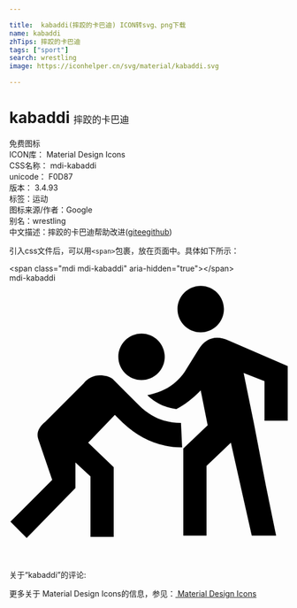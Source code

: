 ```yaml
---

title:  kabaddi(摔跤的卡巴迪) ICON转svg、png下载
name: kabaddi
zhTips: 摔跤的卡巴迪
tags: ["sport"]
search: wrestling
image: https://iconhelper.cn/svg/material/kabaddi.svg

---
```


# kabaddi  <small style="font-size: 60%;font-weight: 100">摔跤的卡巴迪</small>


<div class="detail-page">
<p>
<span><span class="badge-success badge">免费图标</span> </span>
<br/>
<span>
ICON库：
<span class="badge-secondary badge">Material Design Icons</span> 
</span>
<br/>
<span>
CSS名称：
<span class="badge-secondary badge">mdi-kabaddi</span> 
</span>
<br/>
<span>
unicode：
<span class="badge-secondary badge">F0D87</span> 
<copy-btn content='F0D87' btn-title=""></copy-btn>
<copy-btn :content='String.fromCodePoint(parseInt("F0D87", 16))' btn-title="复制U"></copy-btn>
</span>
<br/>
<span>
版本：
<span class="badge-secondary badge">3.4.93</span> 
</span><br/><span>标签：<span class="badge-light badge"><router-link to="/tags/sport.html">运动</router-link></span></span>
<br/>
<span>图标来源/作者：<span class="badge-light badge">Google</span></span> 
<br/>
<span>别名：<span class="badge-light badge">wrestling</span></span><br/><span class="zh-detail">中文描述：<span class="badge-primary badge">摔跤的卡巴迪</span><span class="help-link"><span>帮助改进</span>(<a href="https://gitee.com/liuwave/icon-helper/edit/master/json/material/kabaddi.json" target="_blank" rel="noopener noreferrer">gitee</a><a href="https://github.com/liuwave/icon-helper/edit/master/json/material/kabaddi.json" target="_blank" rel="noopener noreferrer">github</a></span>)</span><br/>
</p>
</div>
<div class="alert alert-dark">
  <i class="mdi mdi-kabaddi mdi-48px"></i>
  <i class="mdi mdi-kabaddi mdi-36px"></i>
  <i class="mdi mdi-kabaddi mdi-24px"></i>
  <i class="mdi mdi-kabaddi mdi-18px"></i>
</div>
<div>
  <p>引入css文件后，可以用<code>&lt;span&gt;</code>包裹，放在页面中。具体如下所示：    
  </p>
  <div class="alert alert-primary" style="font-size: 14px">
    &lt;span class="mdi mdi-kabaddi" aria-hidden="true"&gt;&lt;/span&gt;
    <copy-btn content='<span class="mdi mdi-kabaddi" aria-hidden="true"></span>'></copy-btn>
  </div>
  <div class="alert alert-secondary">
    <i class="mdi mdi-kabaddi"
    style="font-size: 24px"
    aria-hidden="true"></i> mdi-kabaddi
    <copy-btn content="mdi-kabaddi" btn-title="复制图标名称"></copy-btn>
  </div>
</div>
<div id="svg" class="svg-wrap">
<svg xmlns="http://www.w3.org/2000/svg" viewBox="0 0 24 24"><path d="M11.2 10.6C12.2 11.6 13.4 12.1 14.8 12.1L14.9 14.2C13 14.2 11.3 13.5 9.8 12.1L9.1 11.4L6.8 13.8L9 15.9V21.9H7V16.7L5.7 15.5V17.7L1.5 22L.1 20.6L3.7 17L2.5 13.5C2.3 12.9 2.6 12.4 3.1 12L6.4 8.7C6.8 8.2 7.3 8 7.8 8C8.3 8 8.6 8.1 8.9 8.3L11.2 10.6M24 11.9H22V8.5L20.2 7.8L21.1 12.2L22.1 17.4L23 21.8H20.9L19.1 13.8L17 15.8V21.8H15V14.3L17.1 12.3L16.5 9.3C15.9 9.9 15.2 10.5 14.4 10.9C13.5 10.8 12.6 10.4 11.9 9.7C13.5 9.4 14.6 8.6 15.3 7.4L16.3 5.8C16.9 4.8 17.8 4.5 18.9 5L24 7.2V11.9M11.4 4.4C12.5 4.4 13.4 5.3 13.4 6.4C13.4 7.5 12.5 8.4 11.4 8.4C10.3 8.4 9.4 7.5 9.4 6.4C9.4 5.3 10.3 4.4 11.4 4.4M16.5 .3C17.6 .3 18.5 1.2 18.5 2.3C18.5 3.4 17.6 4.3 16.5 4.3C15.4 4.3 14.5 3.4 14.5 2.3C14.5 1.2 15.4 .3 16.5 .3Z" /></svg>
</div>
<detail full-name='mdi-kabaddi'></detail>
<div>
<p>关于“kabaddi”的评论:</p>
</div>
<Vssue title="关于“kabaddi”的评论" ></Vssue>    
<div><p>更多关于 Material Design Icons的信息，参见：<a target="_blank" href="https://iconhelper.cn/material.html"> Material Design Icons</a>
</p></div>
